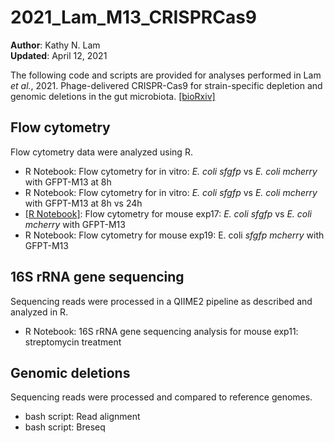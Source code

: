 # 2021_Lam_M13_CRISPRCas9

**Author**: Kathy N. Lam\
**Updated**: April 12, 2021

The following code and scripts are provided for analyses performed in Lam *et al.*, 2021. Phage-delivered CRISPR-Cas9 for strain-specific depletion and
genomic deletions in the gut microbiota. [[bioRxiv]](https://www.biorxiv.org/content/10.1101/2020.07.09.193847v1.full)

## Flow cytometry

Flow cytometry data were analyzed using R.

- R Notebook: Flow cytometry for in vitro: *E. coli sfgfp* vs *E. coli mcherry* with GFPT-M13 at 8h
- R Notebook: Flow cytometry for in vitro: *E. coli sfgfp* vs *E. coli mcherry* with GFPT-M13 at 8h vs 24h
- [[R Notebook]](https://htmlpreview.github.io/?https://github.com/turnbaughlab/2021_Lam_M13_CRISPRCas9/blob/main/2020-01-13_flow_exp17.html): Flow cytometry for mouse exp17: *E. coli sfgfp* vs *E. coli mcherry* with GFPT-M13
- R Notebook: Flow cytometry for mouse exp19: E. coli *sfgfp mcherry* with GFPT-M13


## 16S rRNA gene sequencing

Sequencing reads were processed in a QIIME2 pipeline as described and analyzed in R.

- R Notebook: 16S rRNA gene sequencing analysis for mouse exp11: streptomycin treatment


## Genomic deletions

Sequencing reads were processed and compared to reference genomes.

- bash script: Read alignment 
- bash script: Breseq   
